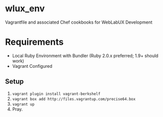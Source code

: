 wlux_env
========

Vagrantfile and associated Chef cookbooks for WebLabUX Development

# Requirements

* Local Ruby Environment with Bundler (Ruby 2.0.x preferred; 1.9+ should work)
* Vagrant Configured

## Setup

1. `vagrant plugin install vagrant-berkshelf`
2. `vagrant box add http://files.vagrantup.com/precise64.box`
3. `vagrant up`
4. Pray.

